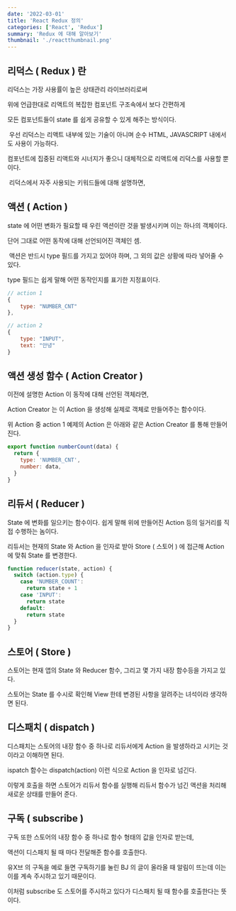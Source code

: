 ```yaml
---
date: '2022-03-01'
title: 'React Redux 정의'
categories: ['React', 'Redux']
summary: 'Redux 에 대해 알아보기'
thumbnail: './reactthumbnail.png'
---
```


## 리덕스 ( Redux ) 란

리덕스는 가장 사용률이 높은 상태관리 라이브러리로써

위에 언급한대로 리액트의 복잡한 컴포넌트 구조속에서 보다 간편하게

모든 컴포넌트들이 state 를 쉽게 공유할 수 있게 해주는 방식이다.

​
우선 리덕스는 리액트 내부에 있는 기술이 아니며 순수 HTML, JAVASCRIPT 내에서도 사용이 가능하다.

컴포넌트에 집중된 리액트와 시너지가 좋으니 대체적으로 리액트에 리덕스를 사용할 뿐이다.

​
리덕스에서 자주 사용되는 키워드들에 대해 설명하면,

## 액션 ( Action )

state 에 어떤 변화가 필요할 때 우린 액션이란 것을 발생시키며 이는 하나의 객체이다.

단어 그대로 어떤 동작에 대해 선언되어진 객체인 셈.

​
액션은 반드시 type 필드를 가지고 있어야 하며, 그 외의 값은 상황에 따라 넣어줄 수 있다.

type 필드는 쉽게 말해 어떤 동작인지를 표기한 지정표이다.

```javascript
// action 1
{
    type: "NUMBER_CNT"
},

// action 2
{
    type: "INPUT",
    text: "안녕"
}
```

## 액션 생성 함수 ( Action Creator )

이전에 설명한 Action 이 동작에 대해 선언된 객체라면,

Action Creator 는 이 Action 을 생성해 실제로 객체로 만들어주는 함수이다.

위 Action 중 action 1 예제의 Action 은 아래와 같은 Action Creator 를 통해 만들어 진다.

```javascript
export function numberCount(data) {
  return {
    type: 'NUMBER_CNT',
    number: data,
  }
}
```

## 리듀서 ( Reducer )

State 에 변화를 일으키는 함수이다. 쉽게 말해 위에 만들어진 Action 등의 일거리를 직접 수행하는 놈이다.

리듀서는 현재의 State 와 Action 을 인자로 받아 Store ( 스토어 ) 에 접근해 Action 에 맞춰 State 를 변경한다.

```javascript
function reducer(state, action) {
  switch (action.type) {
    case 'NUMBER_COUNT':
      return state + 1
    case 'INPUT':
      return state
    default:
      return state
  }
}
```

## 스토어 ( Store )

스토어는 현재 앱의 State 와 Reducer 함수, 그리고 몇 가지 내장 함수등을 가지고 있다.

스토어는 State 를 수시로 확인해 View 한테 변경된 사항을 알려주는 녀석이라 생각하면 된다.

## 디스패치 ( dispatch )

디스패치는 스토어의 내장 함수 중 하나로 리듀서에게 Action 을 발생하라고 시키는 것이라고 이해하면 된다.

ispatch 함수는 dispatch(action) 이런 식으로 Action 을 인자로 넘긴다.

이렇게 호출을 하면 스토어가 리듀서 함수를 실행해 리듀서 함수가 넘긴 액션을 처리해 새로운 상태를 만들어 준다.

## 구독 ( subscribe )

구독 또한 스토어의 내장 함수 중 하나로 함수 형태의 값을 인자로 받는데,

액션이 디스패치 될 때 마다 전달해준 함수를 호출한다.

유X브 의 구독을 예로 들면 구독하기를 눌린 BJ 의 글이 올라올 때 알림이 뜨는데 이는 이를 계속 주시하고 있기 때문이다.

이처럼 subscribe 도 스토어를 주시하고 있다가 디스패치 될 때 함수를 호출한다는 뜻이다.
